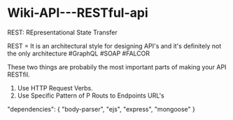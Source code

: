 # Wiki-API---RESTful-api

REST:  REpresentational
       State
       Transfer
       
REST = It is an  architectural style for designing API's and it's definitely not the only architecture 
#GraphQL  #SOAP  #FALCOR

These two things are probabily the most important parts of making your API RESTfil.
1)  Use HTTP Request Verbs.
2)  Use  Specific   Pattern  of P Routs to Endpoints URL's  

                                                                                                                       
"dependencies": {
    "body-parser",
    "ejs",
    "express",
    "mongoose"
  }


